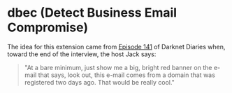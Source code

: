 # dbec (Detect Business Email Compromise)

The idea for this extension came from [Episode 141](https://darknetdiaries.com/episode/141/) of Darknet Diaries when, toward the end of the interview, the host Jack says:

>"At a bare minimum, just show me a big, bright red banner on the e-mail that says, look out, this e-mail comes from a domain that was registered two days ago. That would be really cool."
